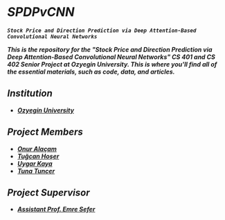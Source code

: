 # **_SPDPvCNN_**

***```Stock Price and Direction Prediction via Deep Attention-Based Convolutional Neural Networks```***

**_This is the repository for the "Stock Price and Direction Prediction via Deep Attention-Based Convolutional Neural Networks" CS 401 and CS 402 Senior Project at Ozyegin University. This is where you'll find all of the essential materials, such as code, data, and articles._**

## **_Institution_**

* **_[Ozyegin University](https://www.ozyegin.edu.tr/)_**

## **_Project Members_**

* **_[Onur Alaçam](https://github.com/Onralcm)_**<br/>
* **_[Tuğcan Hoşer](https://github.com/Tugcannn)_**<br/>
* **_[Uygar Kaya](https://github.com/UygarKAYA)_**<br/>
* **_[Tuna Tuncer](https://github.com/kuantuna)_**

## **_Project Supervisor_**

* **_[Assistant Prof. Emre Sefer](http://www.emresefer.com/)_**
